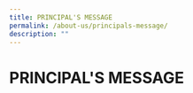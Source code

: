 ```yaml
---
title: PRINCIPAL'S MESSAGE
permalink: /about-us/principals-message/
description: ""
---
```

# PRINCIPAL'S MESSAGE